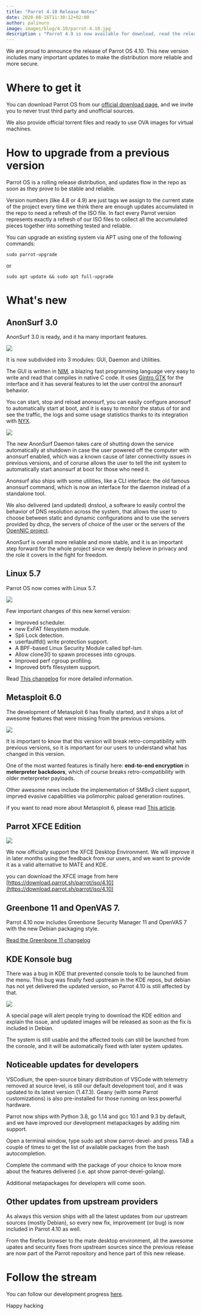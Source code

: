 ```yaml
---
title: "Parrot 4.10 Release Notes"
date: 2020-08-16T11:30:12+02:00
author: palinuro
image: images/blog/4.10/parrot-4.10.jpg
description : "Parrot 4.9 is now available for download, read the release notes"
---
```


We are proud to announce the release of Parrot OS 4.10.
This new version includes many important updates to make the distribution more reliable and more secure.

# Where to get it

You can download Parrot OS from our [official download page](https://parrotsec.org/download), and we invite you to never trust third party and unofficial sources.

We also provide official torrent files and ready to use OVA images for virtual machines.

# How to upgrade from a previous version

Parrot OS is a rolling release distribution, and updates flow in the repo as soon as they prove to be stable and reliable.

Version numbers (like 4.8 or 4.9) are just tags we assign to the current state of the project every time we think there are enough updates accumulated in the repo to need a refresh of the ISO file. In fact every Parrot version represents exactly a refresh of our ISO files to collect all the accumulated pieces together into something tested and reliable.

You can upgrade an existing system via APT using one of the following commands:

`sudo parrot-upgrade`

or

`sudo apt update && sudo apt full-upgrade`

# What's new

## AnonSurf 3.0

AnonSurf 3.0 is ready, and it ha many important features.

![](../../images/blog/4.10/anonsurf-3.0.jpg)

It is now subdivided into 3 modules: GUI, Daemon and Utilities.

The GUI is written in [NIM](https://nim-lang.org), a blazing fast programming language very easy to write and read that compiles in native C code.
It uses [Gintro GTK](https://nest.parrotsec.org/packages/debian/gintro) for the interface and it has several features to let the user control the anonsurf behavior.

You can start, stop and reload anonsurf, you can easily configure anonsurf to automatically start at boot, and it is easy to monitor the status of tor and see the traffic, the logs and some usage statistics thanks to its integration with [NYX](https://nyx.torproject.org/).

![](../../images/blog/4.10/anonsurf-screenshot.jpg)

The new AnonSurf Daemon takes care of shutting down the service automatically at shutdown in case the user powered off the computer with anonsurf enabled, which was a known cause of later connectivity issues in previous versions, and of corurse allows the user to tell the init system to automatically start anonsurf at boot for those who need it.

Anonsurf also ships with some utilities, like a CLI interface: the old famous anonsurf command, which is now an interface for the daemon instead of a standalone tool.

We also delivered (and updated) dnstool, a software to easily control the behavior of DNS resolution across the system, that allows the user to choose between static and dynamic configurations and to use the servers provided by dhcp, the servers of choice of the user or the servers of the [OpenNIC project](https://www.opennic.org).

AnonSurf is overall more reliable and more stable, and it is an important step forward for the whole project since we deeply believe in privacy and the role it covers in the fight for freedom.

## Linux 5.7

Parrot OS now comes with Linux 5.7.

![](../../images/blog/4.10/linux-5.7.jpg)

Few important changes of this new kernel version:

* Improved scheduler.
* new ExFAT filesystem module.
* Spli Lock detection.
* userfaultfd() write protection support.
* A BPF-based Linux Security Module called bpf-lsm.
* Allow clone3() to spawn processes into cgroups.
* Improved perf cgroup profiling.
* Improved btrfs filesystem support.

Read [This changelog](https://kernelnewbies.org/Linux_5.7) for more detailed information.

## Metasploit 6.0

The development of Metasploit 6 has finally started, and it ships a lot of awesome features that were missing from the previous versions.

![](../../images/blog/4.10/metasploit.jpg)

It is important to know that this version will break retro-compatibility with previous versions, so it is important for our users to understand what has changed in this version.

One of the most wanted features is finally here: **end-to-end encryption** in **meterpreter backdoors**, which of course breaks retro-compatibility with older meterpreter payloads.

Other awesome news include the implementation of SMBv3 client support, imprved evasive capabilities via polimorphic paload generation routines.

if you want to read more about Metasploit 6, please read [This article](https://blog.rapid7.com/2020/08/06/metasploit-6-now-under-active-development/).

## Parrot XFCE Edition

![](../../images/blog/4.10/xfce.jpg)

We now officially support the XFCE Desktop Environment. We will improve it in later months using the feedback from our users, and we want to provide it as a valid alternative to MATE and KDE.

you can download the XFCE image from here [https://download.parrot.sh/parrot/iso/4.10](https://download.parrot.sh/parrot/iso/4.10)

## Greenbone 11 and OpenVAS 7.

Parrot 4.10 now includes Greenbone Security Manager 11 and OpenVAS 7 with the new Debian packaging style.

[Read the Greenbone 11 changelog](https://community.greenbone.net/t/gvm-11-release/3676)

## KDE Konsole bug

There was a bug in KDE that prevented console tools to be launched from the menu. This bug was finally fxed upstream in the KDE repos, but debian has not yet delivered the updated version, so Parrot 4.10 is still affected by that.

![](../../images/blog/4.10/kde-bug.jpg)

A special page will alert people trying to download the KDE edition and explain the issue, and updated images will be released as soon as the fix is included in Debian.

The system is still usable and the affected tools can still be launched from the console, and it will be automatically fixed with later system updates.

## Noticeable updates for developers

VSCodium, the open-source binary distribution of VSCode with telemetry removed at source level, is still our default development tool, and it was updated to its latest version (1.47.3). Geany (with some Parrot customizations) is also pre-installed for those running on less powerful hardware.

Parrot now ships with Python 3.8, go 1.14 and gcc 10.1 and 9.3 by default, and we have improved our development metapackages by adding nim support.

Open a terminal window, type sudo apt show parrot-devel- and press TAB a couple of times to get the list of available packages from the bash autocompletion.

Complete the command with the package of your choice to know more about the features delivered (i.e. apt show parrot-devel-golang).

Additional metapackages for developers will come soon.



## Other updates from upstream providers

As always this version ships with all the latest updates from our upstream sources (mostly Debian), so every new fix, improvement (or bug) is now included in Parrot 4.10 as well.

From the firefox browser to the mate desktop environment, all the awesome upates and security fixes from upstream sources since the previous release are now part of the Parrot repository and hence part of this new release.


# Follow the stream


You can follow our development progress [here](https://nest.parrotsec.org/org/parrot/-/blob/master/README.md).






Happy hacking
